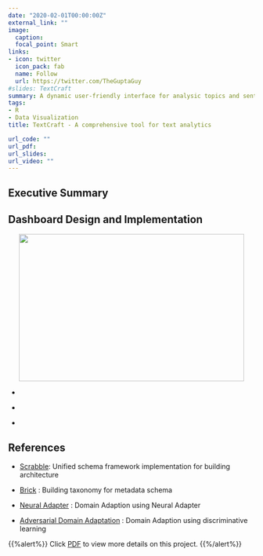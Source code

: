 ```yaml
---
date: "2020-02-01T00:00:00Z"
external_link: ""
image:
  caption: 
  focal_point: Smart
links:
- icon: twitter
  icon_pack: fab
  name: Follow
  url: https://twitter.com/TheGuptaGuy
#slides: TextCraft
summary: A dynamic user-friendly interface for analysic topics and sentiments in text documents
tags:
- R
- Data Visualization
title: TextCraft - A comprehensive tool for text analytics

url_code: ""
url_pdf: 
url_slides: 
url_video: ""
---
```




## Executive Summary

<div style="text-align:justify"><span>

</span></div>

## Dashboard Design and Implementation

<div style="text-align:justify"><span>
 
</span></div>

<div style="text-align:justify"><span>

</span></div>


<div style="text-align:justify"><span>

</span></div>


<div style="text-align:justify"><span>

</span></div>


<div style="text-align:justify"><span>

</span></div>


<p align="center" style="font-family:Georgia;font-size:75%;">
  <img width="460" height="300" src="/project/DA_Research/index_files/Picture1.png">
  <em></em>
</p>

<div style="text-align:justify"><span>

</span></div>


- <div style="text-align:justify"><span>
</span></div>

- <div style="text-align:justify"><span>
</span></div>

- <div style="text-align:justify"><span>
</span></div>



## References

- [Scrabble](https://github.com/neonflux56/Domain_Adaptation_Research/blob/master/Scrabble.pdf): Unified schema framework implementation for building architecture

- [Brick](https://www.topas-eeb.eu/images/2016_Brick_BuildSys_UnifiedMetadata.pdf) : Building taxonomy for metadata schema

- [Neural Adapter](https://www.aaai.org/Papers/AAAI/2019/AAAI-ChenLingzhen.6418.pdf) : Domain Adaption using Neural Adapter

- [Adversarial Domain Adaptation](http://openaccess.thecvf.com/content_cvpr_2017/papers/Tzeng_Adversarial_Discriminative_Domain_CVPR_2017_paper.pdf) : Domain Adaption using discriminative learning


{{%alert%}}
Click [PDF]() to view more details on this project.
{{%/alert%}}
